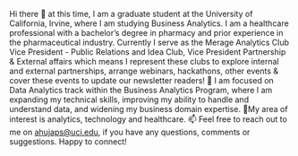 Hi there 👋 at this time, I am a graduate student at the University of California, Irvine, where I am studying Business Analytics. I am a healthcare professional with a bachelor’s degree in pharmacy and prior experience in the pharmaceutical industry. 
Currently I serve as the Merage Analytics Club Vice President - Public Relations and Idea Club, Vice President Partnership & External affairs which means I represent these clubs to explore internal and external partnerships, arrange webinars, hackathons, other events & cover these events to update our newsletter readers! 
🌱 I am focused on Data Analytics track within the Business Analytics Program, where I am expanding my technical skills, improving my ability to handle and understand data, and widening my business domain expertise. 
👀My area of interest is analytics, technology and healthcare.
📫 Feel free to reach out to me on ahujaps@uci.edu, if you have any questions, comments or suggestions. Happy to connect!
